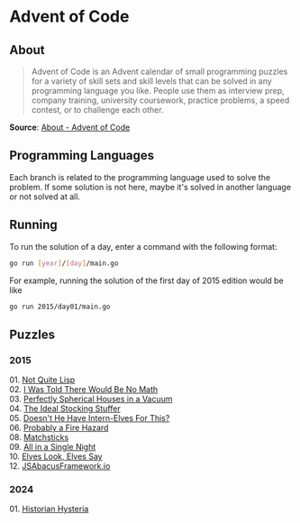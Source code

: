 # Advent of Code

## About

> Advent of Code is an Advent calendar of small programming puzzles for a
> variety of skill sets and skill levels that can be solved in any programming
> language you like. People use them as interview prep, company training,
> university coursework, practice problems, a speed contest, or to challenge
> each other.

**Source**: [About - Advent of Code](https://adventofcode.com/2024/about)

## Programming Languages

Each branch is related to the programming language used to solve the problem. If
some solution is not here, maybe it's solved in another language or not solved
at all.

## Running

To run the solution of a day, enter a command with the following format:

```bash
go run [year]/[day]/main.go
```

For example, running the solution of the first day of 2015 edition would be like

```bash
go run 2015/day01/main.go
```

## Puzzles

### 2015

01\. [Not Quite Lisp](2015/day01/main.go) \
02\. [I Was Told There Would Be No Math](2015/day02/main.go) \
03\. [Perfectly Spherical Houses in a Vacuum](2015/day03/main.go) \
04\. [The Ideal Stocking Stuffer](2015/day04/main.go) \
05\. [Doesn't He Have Intern-Elves For This?](2015/day05/main.go) \
06\. [Probably a Fire Hazard](2015/day06/main.go) \
08\. [Matchsticks](2015/day08/main.go) \
09\. [All in a Single Night](2015/day09/main.go) \
10\. [Elves Look, Elves Say](2015/day10/main.go) \
12\. [JSAbacusFramework.io](2015/day12/main.go)

### 2024

01\. [Historian Hysteria](2024/day01/main.go)
